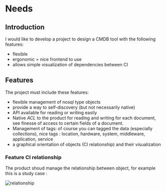 # Needs

## Introduction

I would like to develop a project to design a CMDB tool with the following features:
- flexible
- ergonomic = nice frontend to use
- allows simple visualization of dependencies between CI

## Features

The project must include these features:
- flexible management of nosql type objects
- provide a way to self-discovery (but not necessarily native)
- API available for reading or writing easily
- Native *ACL* to the product for reading and writing for each document, see finesse of access to certain fields of a document.
- Management of tags: of course you can tagged the data (especially collections), nice tags : location, hardware, system, middleware, application, service
- a graphical orientation of objects (CI relationship) and their visualization

### Feature CI relationship

The product shoud manage the relationship between object, for example this is a study case :

![relationship](./img/logstash/cmdb_graph_switch2server.png "Switch -> port -> server")
